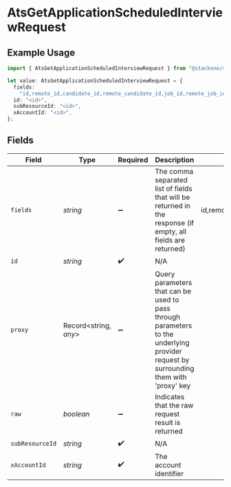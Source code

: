 # AtsGetApplicationScheduledInterviewRequest

## Example Usage

```typescript
import { AtsGetApplicationScheduledInterviewRequest } from "@stackone/stackone-client-ts/sdk/models/operations";

let value: AtsGetApplicationScheduledInterviewRequest = {
  fields:
    "id,remote_id,candidate_id,remote_candidate_id,job_id,remote_job_id,interview_stage,interview_stage_id,remote_interview_stage_id,rejected_reason,rejected_reason_id,remote_rejected_reason_id,rejected_reason_ids,remote_rejected_reason_ids,rejected_reasons,rejected_at,location_id,remote_location_id,location_ids,remote_location_ids,status,application_status,questionnaires,attachments,result_links,source,created_at,updated_at,documents,custom_fields,candidate",
  id: "<id>",
  subResourceId: "<id>",
  xAccountId: "<id>",
};
```

## Fields

| Field                                                                                                                                                                                                                                                                                                                                                                                                                                                                     | Type                                                                                                                                                                                                                                                                                                                                                                                                                                                                      | Required                                                                                                                                                                                                                                                                                                                                                                                                                                                                  | Description                                                                                                                                                                                                                                                                                                                                                                                                                                                               | Example                                                                                                                                                                                                                                                                                                                                                                                                                                                                   |
| ------------------------------------------------------------------------------------------------------------------------------------------------------------------------------------------------------------------------------------------------------------------------------------------------------------------------------------------------------------------------------------------------------------------------------------------------------------------------- | ------------------------------------------------------------------------------------------------------------------------------------------------------------------------------------------------------------------------------------------------------------------------------------------------------------------------------------------------------------------------------------------------------------------------------------------------------------------------- | ------------------------------------------------------------------------------------------------------------------------------------------------------------------------------------------------------------------------------------------------------------------------------------------------------------------------------------------------------------------------------------------------------------------------------------------------------------------------- | ------------------------------------------------------------------------------------------------------------------------------------------------------------------------------------------------------------------------------------------------------------------------------------------------------------------------------------------------------------------------------------------------------------------------------------------------------------------------- | ------------------------------------------------------------------------------------------------------------------------------------------------------------------------------------------------------------------------------------------------------------------------------------------------------------------------------------------------------------------------------------------------------------------------------------------------------------------------- |
| `fields`                                                                                                                                                                                                                                                                                                                                                                                                                                                                  | *string*                                                                                                                                                                                                                                                                                                                                                                                                                                                                  | :heavy_minus_sign:                                                                                                                                                                                                                                                                                                                                                                                                                                                        | The comma separated list of fields that will be returned in the response (if empty, all fields are returned)                                                                                                                                                                                                                                                                                                                                                              | id,remote_id,candidate_id,remote_candidate_id,job_id,remote_job_id,interview_stage,interview_stage_id,remote_interview_stage_id,rejected_reason,rejected_reason_id,remote_rejected_reason_id,rejected_reason_ids,remote_rejected_reason_ids,rejected_reasons,rejected_at,location_id,remote_location_id,location_ids,remote_location_ids,status,application_status,questionnaires,attachments,result_links,source,created_at,updated_at,documents,custom_fields,candidate |
| `id`                                                                                                                                                                                                                                                                                                                                                                                                                                                                      | *string*                                                                                                                                                                                                                                                                                                                                                                                                                                                                  | :heavy_check_mark:                                                                                                                                                                                                                                                                                                                                                                                                                                                        | N/A                                                                                                                                                                                                                                                                                                                                                                                                                                                                       |                                                                                                                                                                                                                                                                                                                                                                                                                                                                           |
| `proxy`                                                                                                                                                                                                                                                                                                                                                                                                                                                                   | Record<string, *any*>                                                                                                                                                                                                                                                                                                                                                                                                                                                     | :heavy_minus_sign:                                                                                                                                                                                                                                                                                                                                                                                                                                                        | Query parameters that can be used to pass through parameters to the underlying provider request by surrounding them with 'proxy' key                                                                                                                                                                                                                                                                                                                                      |                                                                                                                                                                                                                                                                                                                                                                                                                                                                           |
| `raw`                                                                                                                                                                                                                                                                                                                                                                                                                                                                     | *boolean*                                                                                                                                                                                                                                                                                                                                                                                                                                                                 | :heavy_minus_sign:                                                                                                                                                                                                                                                                                                                                                                                                                                                        | Indicates that the raw request result is returned                                                                                                                                                                                                                                                                                                                                                                                                                         |                                                                                                                                                                                                                                                                                                                                                                                                                                                                           |
| `subResourceId`                                                                                                                                                                                                                                                                                                                                                                                                                                                           | *string*                                                                                                                                                                                                                                                                                                                                                                                                                                                                  | :heavy_check_mark:                                                                                                                                                                                                                                                                                                                                                                                                                                                        | N/A                                                                                                                                                                                                                                                                                                                                                                                                                                                                       |                                                                                                                                                                                                                                                                                                                                                                                                                                                                           |
| `xAccountId`                                                                                                                                                                                                                                                                                                                                                                                                                                                              | *string*                                                                                                                                                                                                                                                                                                                                                                                                                                                                  | :heavy_check_mark:                                                                                                                                                                                                                                                                                                                                                                                                                                                        | The account identifier                                                                                                                                                                                                                                                                                                                                                                                                                                                    |                                                                                                                                                                                                                                                                                                                                                                                                                                                                           |